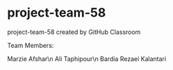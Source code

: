 # project-team-58
project-team-58 created by GitHub Classroom

Team Members:

Marzie Afshar\\n
Ali Taphipour\\n
Bardia Rezaei Kalantari

